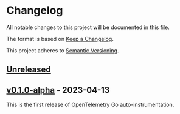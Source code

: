 # Changelog

All notable changes to this project will be documented in this file.

The format is based on [Keep a Changelog](https://keepachangelog.com/en/1.0.0/).

This project adheres to [Semantic Versioning](https://semver.org/spec/v2.0.0.html).

## [Unreleased]

## [v0.1.0-alpha] - 2023-04-13

This is the first release of OpenTelemetry Go auto-instrumentation.

[Unreleased]: https://github.com/open-telemetry/opentelemetry-go/compare/v0.1.0-alpha...HEAD
[v0.1.0-alpha]: https://github.com/open-telemetry/opentelemetry-go/releases/tag/v0.1.0-alpha

